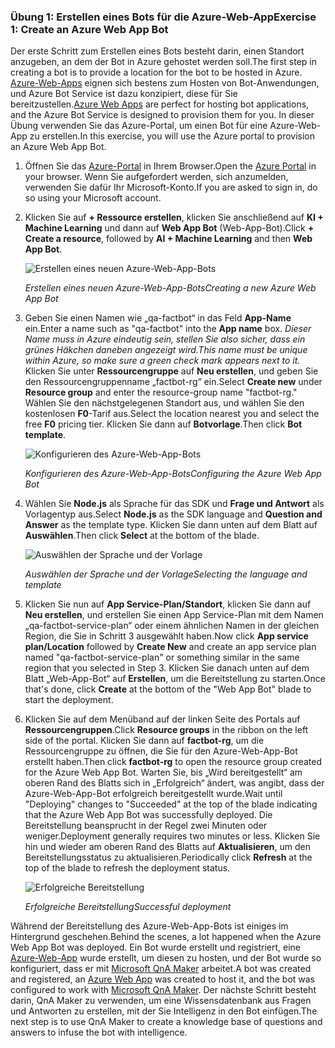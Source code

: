 ### <a name="exercise-1-create-an-azure-web-app-bot"></a><span data-ttu-id="dd50f-101">Übung 1: Erstellen eines Bots für die Azure-Web-App</span><span class="sxs-lookup"><span data-stu-id="dd50f-101">Exercise 1: Create an Azure Web App Bot</span></span>

<span data-ttu-id="dd50f-102">Der erste Schritt zum Erstellen eines Bots besteht darin, einen Standort anzugeben, an dem der Bot in Azure gehostet werden soll.</span><span class="sxs-lookup"><span data-stu-id="dd50f-102">The first step in creating a bot is to provide a location for the bot to be hosted in Azure.</span></span> <span data-ttu-id="dd50f-103">[Azure-Web-Apps](https://azure.microsoft.com/services/app-service/web/) eignen sich bestens zum Hosten von Bot-Anwendungen, und Azure Bot Service ist dazu konzipiert, diese für Sie bereitzustellen.</span><span class="sxs-lookup"><span data-stu-id="dd50f-103">[Azure Web Apps](https://azure.microsoft.com/services/app-service/web/) are perfect for hosting bot applications, and the Azure Bot Service is designed to provision them for you.</span></span> <span data-ttu-id="dd50f-104">In dieser Übung verwenden Sie das Azure-Portal, um einen Bot für eine Azure-Web-App zu erstellen.</span><span class="sxs-lookup"><span data-stu-id="dd50f-104">In this exercise, you will use the Azure portal to provision an Azure Web App Bot.</span></span>

1. <span data-ttu-id="dd50f-105">Öffnen Sie das [Azure-Portal](https://portal.azure.com) in Ihrem Browser.</span><span class="sxs-lookup"><span data-stu-id="dd50f-105">Open the [Azure Portal](https://portal.azure.com) in your browser.</span></span> <span data-ttu-id="dd50f-106">Wenn Sie aufgefordert werden, sich anzumelden, verwenden Sie dafür Ihr Microsoft-Konto.</span><span class="sxs-lookup"><span data-stu-id="dd50f-106">If you are asked to sign in, do so using your Microsoft account.</span></span>

1. <span data-ttu-id="dd50f-107">Klicken Sie auf **+ Ressource erstellen**, klicken Sie anschließend auf **KI + Machine Learning** und dann auf **Web App Bot** (Web-App-Bot).</span><span class="sxs-lookup"><span data-stu-id="dd50f-107">Click **+ Create a resource**, followed by **AI + Machine Learning** and then **Web App Bot**.</span></span>
 
    ![Erstellen eines neuen Azure-Web-App-Bots](../images/new-bot-service.png)

    <span data-ttu-id="dd50f-109">_Erstellen eines neuen Azure-Web-App-Bots_</span><span class="sxs-lookup"><span data-stu-id="dd50f-109">_Creating a new Azure Web App Bot_</span></span>
  
1. <span data-ttu-id="dd50f-110">Geben Sie einen Namen wie „qa-factbot“ in das Feld **App-Name** ein.</span><span class="sxs-lookup"><span data-stu-id="dd50f-110">Enter a name such as "qa-factbot" into the **App name** box.</span></span> <span data-ttu-id="dd50f-111">*Dieser Name muss in Azure eindeutig sein, stellen Sie also sicher, dass ein grünes Häkchen daneben angezeigt wird.*</span><span class="sxs-lookup"><span data-stu-id="dd50f-111">*This name must be unique within Azure, so make sure a green check mark appears next to it.*</span></span> <span data-ttu-id="dd50f-112">Klicken Sie unter **Ressourcengruppe** auf **Neu erstellen**, und geben Sie den Ressourcengruppenname „factbot-rg“ ein.</span><span class="sxs-lookup"><span data-stu-id="dd50f-112">Select **Create new** under **Resource group** and enter the resource-group name "factbot-rg."</span></span> <span data-ttu-id="dd50f-113">Wählen Sie den nächstgelegenen Standort aus, und wählen Sie den kostenlosen **F0**-Tarif aus.</span><span class="sxs-lookup"><span data-stu-id="dd50f-113">Select the location nearest you and select the free **F0** pricing tier.</span></span> <span data-ttu-id="dd50f-114">Klicken Sie dann auf **Botvorlage**.</span><span class="sxs-lookup"><span data-stu-id="dd50f-114">Then click **Bot template**.</span></span>

    ![Konfigurieren des Azure-Web-App-Bots](../images/portal-start-bot-creation.png)

    <span data-ttu-id="dd50f-116">_Konfigurieren des Azure-Web-App-Bots_</span><span class="sxs-lookup"><span data-stu-id="dd50f-116">_Configuring the Azure Web App Bot_</span></span>

1. <span data-ttu-id="dd50f-117">Wählen Sie **Node.js** als Sprache für das SDK und **Frage und Antwort** als Vorlagentyp aus.</span><span class="sxs-lookup"><span data-stu-id="dd50f-117">Select **Node.js** as the SDK language and **Question and Answer** as the template type.</span></span> <span data-ttu-id="dd50f-118">Klicken Sie dann unten auf dem Blatt auf **Auswählen**.</span><span class="sxs-lookup"><span data-stu-id="dd50f-118">Then click **Select** at the bottom of the blade.</span></span>   
  
    ![Auswählen der Sprache und der Vorlage](../images/portal-select-template.png)

    <span data-ttu-id="dd50f-120">_Auswählen der Sprache und der Vorlage_</span><span class="sxs-lookup"><span data-stu-id="dd50f-120">_Selecting the language and template_</span></span>

1. <span data-ttu-id="dd50f-121">Klicken Sie nun auf **App Service-Plan/Standort**, klicken Sie dann auf **Neu erstellen**, und erstellen Sie einen App Service-Plan mit dem Namen „qa-factbot-service-plan“ oder einem ähnlichen Namen in der gleichen Region, die Sie in Schritt 3 ausgewählt haben.</span><span class="sxs-lookup"><span data-stu-id="dd50f-121">Now click **App service plan/Location** followed by **Create New** and create an app service plan named "qa-factbot-service-plan" or something similar in the same region that you selected in Step 3.</span></span> <span data-ttu-id="dd50f-122">Klicken Sie danach unten auf dem Blatt „Web-App-Bot“ auf **Erstellen**, um die Bereitstellung zu starten.</span><span class="sxs-lookup"><span data-stu-id="dd50f-122">Once that's done, click **Create** at the bottom of the "Web App Bot" blade to start the deployment.</span></span> 

1. <span data-ttu-id="dd50f-123">Klicken Sie auf dem Menüband auf der linken Seite des Portals auf **Ressourcengruppen**.</span><span class="sxs-lookup"><span data-stu-id="dd50f-123">Click **Resource groups** in the ribbon on the left side of the portal.</span></span> <span data-ttu-id="dd50f-124">Klicken Sie dann auf **factbot-rg**, um die Ressourcengruppe zu öffnen, die Sie für den Azure-Web-App-Bot erstellt haben.</span><span class="sxs-lookup"><span data-stu-id="dd50f-124">Then click **factbot-rg** to open the resource group created for the Azure Web App Bot.</span></span> <span data-ttu-id="dd50f-125">Warten Sie, bis „Wird bereitgestellt“ am oberen Rand des Blatts sich in „Erfolgreich“ ändert, was angibt, dass der Azure-Web-App-Bot erfolgreich bereitgestellt wurde.</span><span class="sxs-lookup"><span data-stu-id="dd50f-125">Wait until "Deploying" changes to "Succeeded" at the top of the blade indicating that the Azure Web App Bot was successfully deployed.</span></span> <span data-ttu-id="dd50f-126">Die Bereitstellung beansprucht in der Regel zwei Minuten oder weniger.</span><span class="sxs-lookup"><span data-stu-id="dd50f-126">Deployment generally requires two minutes or less.</span></span> <span data-ttu-id="dd50f-127">Klicken Sie hin und wieder am oberen Rand des Blatts auf **Aktualisieren**, um den Bereitstellungsstatus zu aktualisieren.</span><span class="sxs-lookup"><span data-stu-id="dd50f-127">Periodically click **Refresh** at the top of the blade to refresh the deployment status.</span></span>

    ![Erfolgreiche Bereitstellung](../images/deployment-succeeded.png)

    <span data-ttu-id="dd50f-129">_Erfolgreiche Bereitstellung_</span><span class="sxs-lookup"><span data-stu-id="dd50f-129">_Successful deployment_</span></span>
  
<span data-ttu-id="dd50f-130">Während der Bereitstellung des Azure-Web-App-Bots ist einiges im Hintergrund geschehen.</span><span class="sxs-lookup"><span data-stu-id="dd50f-130">Behind the scenes, a lot happened when the Azure Web App Bot was deployed.</span></span> <span data-ttu-id="dd50f-131">Ein Bot wurde erstellt und registriert, eine [Azure-Web-App](https://azure.microsoft.com/services/app-service/web/) wurde erstellt, um diesen zu hosten, und der Bot wurde so konfiguriert, dass er mit [Microsoft QnA Maker](https://www.qnamaker.ai/) arbeitet.</span><span class="sxs-lookup"><span data-stu-id="dd50f-131">A bot was created and registered, an [Azure Web App](https://azure.microsoft.com/services/app-service/web/) was created to host it, and the bot was configured to work with [Microsoft QnA Maker](https://www.qnamaker.ai/).</span></span> <span data-ttu-id="dd50f-132">Der nächste Schritt besteht darin, QnA Maker zu verwenden, um eine Wissensdatenbank aus Fragen und Antworten zu erstellen, mit der Sie Intelligenz in den Bot einfügen.</span><span class="sxs-lookup"><span data-stu-id="dd50f-132">The next step is to use QnA Maker to create a knowledge base of questions and answers to infuse the bot with intelligence.</span></span>